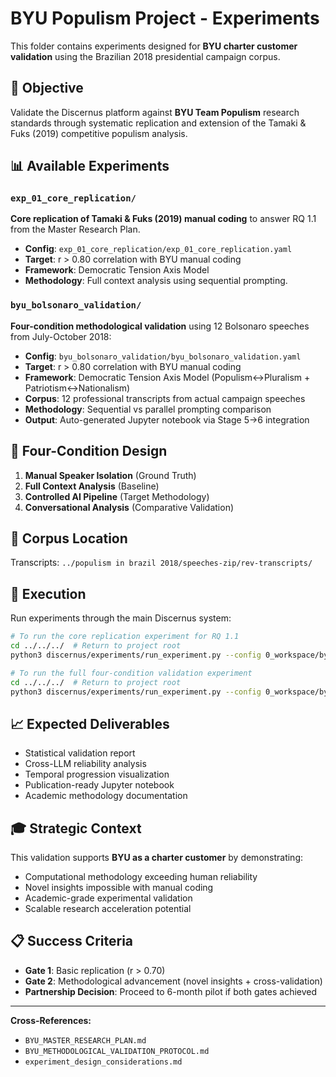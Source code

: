 # BYU Populism Project - Experiments

This folder contains experiments designed for **BYU charter customer validation** using the Brazilian 2018 presidential campaign corpus.

## 🎯 **Objective**
Validate the Discernus platform against **BYU Team Populism** research standards through systematic replication and extension of the Tamaki & Fuks (2019) competitive populism analysis.

## 📊 **Available Experiments**

### `exp_01_core_replication/`
**Core replication of Tamaki & Fuks (2019) manual coding** to answer RQ 1.1 from the Master Research Plan.

- **Config**: `exp_01_core_replication/exp_01_core_replication.yaml`
- **Target**: r > 0.80 correlation with BYU manual coding
- **Framework**: Democratic Tension Axis Model
- **Methodology**: Full context analysis using sequential prompting.

### `byu_bolsonaro_validation/`
**Four-condition methodological validation** using 12 Bolsonaro speeches from July-October 2018:

- **Config**: `byu_bolsonaro_validation/byu_bolsonaro_validation.yaml`
- **Target**: r > 0.80 correlation with BYU manual coding
- **Framework**: Democratic Tension Axis Model (Populism↔Pluralism + Patriotism↔Nationalism)  
- **Corpus**: 12 professional transcripts from actual campaign speeches
- **Methodology**: Sequential vs parallel prompting comparison
- **Output**: Auto-generated Jupyter notebook via Stage 5→6 integration

## 🔬 **Four-Condition Design**

1. **Manual Speaker Isolation** (Ground Truth)
2. **Full Context Analysis** (Baseline)  
3. **Controlled AI Pipeline** (Target Methodology)
4. **Conversational Analysis** (Comparative Validation)

## 📁 **Corpus Location**
Transcripts: `../populism in brazil 2018/speeches-zip/rev-transcripts/`

## 🚀 **Execution**
Run experiments through the main Discernus system:
```bash
# To run the core replication experiment for RQ 1.1
cd ../../../  # Return to project root
python3 discernus/experiments/run_experiment.py --config 0_workspace/byu_populism_project/experiments/exp_01_core_replication/exp_01_core_replication.yaml

# To run the full four-condition validation experiment
cd ../../../  # Return to project root
python3 discernus/experiments/run_experiment.py --config 0_workspace/byu_populism_project/experiments/byu_bolsonaro_validation/byu_bolsonaro_validation.yaml
```

## 📈 **Expected Deliverables**
- Statistical validation report
- Cross-LLM reliability analysis  
- Temporal progression visualization
- Publication-ready Jupyter notebook
- Academic methodology documentation

## 🎓 **Strategic Context**
This validation supports **BYU as a charter customer** by demonstrating:
- Computational methodology exceeding human reliability
- Novel insights impossible with manual coding
- Academic-grade experimental validation
- Scalable research acceleration potential

## 📋 **Success Criteria**
- **Gate 1**: Basic replication (r > 0.70)
- **Gate 2**: Methodological advancement (novel insights + cross-validation)
- **Partnership Decision**: Proceed to 6-month pilot if both gates achieved

---

**Cross-References:**
- `BYU_MASTER_RESEARCH_PLAN.md`
- `BYU_METHODOLOGICAL_VALIDATION_PROTOCOL.md`
- `experiment_design_considerations.md` 